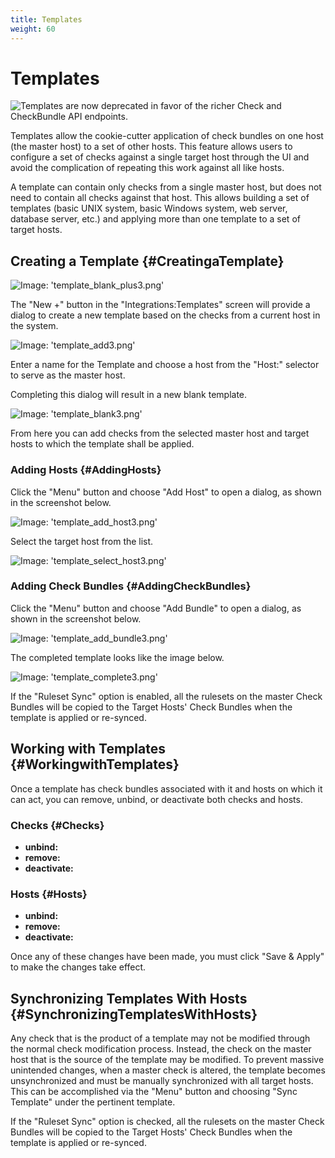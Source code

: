 ```yaml
---
title: Templates
weight: 60
---
```


# Templates

![Templates are now deprecated in favor of the richer Check and CheckBundle API endpoints.](/images/circonus/template_deprecated.png)

Templates allow the cookie-cutter application of check bundles on one host (the master host) to a set of other hosts. This feature allows users to configure a set of checks against a single target host through the UI and avoid the complication of repeating this work against all like hosts.

A template can contain only checks from a single master host, but does not need to contain all checks against that host. This allows building a set of templates (basic UNIX system, basic Windows system, web server, database server, etc.) and applying more than one template to a set of target hosts.


## Creating a Template {#CreatingaTemplate}

![Image: 'template_blank_plus3.png'](/images/circonus/template_blank_plus3.png)

The "New +" button in the "Integrations:Templates" screen will provide a dialog to create a new template based on the checks from a current host in the system.

![Image: 'template_add3.png'](/images/circonus/template_add3.png)

Enter a name for the Template and choose a host from the "Host:" selector to serve as the master host.

Completing this dialog will result in a new blank template.

![Image: 'template_blank3.png'](/images/circonus/template_blank3.png)

From here you can add checks from the selected master host and target hosts to which the template shall be applied.


### Adding Hosts {#AddingHosts}
Click the "Menu" button and choose "Add Host" to open a dialog, as shown in the screenshot below.

![Image: 'template_add_host3.png'](/images/circonus/template_add_host3.png)

Select the target host from the list.

![Image: 'template_select_host3.png'](/images/circonus/template_select_host3.png)


### Adding Check Bundles {#AddingCheckBundles}
Click the "Menu" button and choose "Add Bundle" to open a dialog, as shown in the screenshot below.

![Image: 'template_add_bundle3.png'](/images/circonus/template_add_bundle3.png)

The completed template looks like the image below.

![Image: 'template_complete3.png'](/images/circonus/template_complete3.png)

If the "Ruleset Sync" option is enabled, all the rulesets on the master Check Bundles will be copied to the Target Hosts' Check Bundles when the template is applied or re-synced.


## Working with Templates {#WorkingwithTemplates}
Once a template has check bundles associated with it and hosts on which it can act, you can remove, unbind, or deactivate both checks and hosts.


### Checks {#Checks}
 * **unbind:**
 * **remove:**
 * **deactivate:**


### Hosts {#Hosts}
 * **unbind:**
 * **remove:**
 * **deactivate:**

Once any of these changes have been made, you must click "Save & Apply" to make the changes take effect.


## Synchronizing Templates With Hosts {#SynchronizingTemplatesWithHosts}
Any check that is the product of a template may not be modified through the normal check modification process. Instead, the check on the master host that is the source of the template may be modified. To prevent massive unintended changes, when a master check is altered, the template becomes unsynchronized and must be manually synchronized with all target hosts. This can be accomplished via the "Menu" button and choosing "Sync Template" under the pertinent template.

If the "Ruleset Sync" option is checked, all the rulesets on the master Check Bundles will be copied to the Target Hosts' Check Bundles when the template is applied or re-synced.
